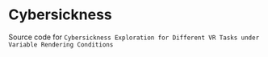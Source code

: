 # Cybersickness

Source code for `Cybersickness Exploration for Different VR Tasks under Variable Rendering Conditions`
